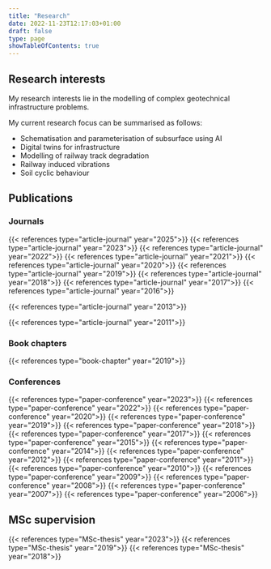 ```yaml
---
title: "Research"
date: 2022-11-23T12:17:03+01:00
draft: false
type: page
showTableOfContents: true
---
```


## Research interests
My research interests lie in the modelling of complex geotechnical infrastructure problems.

My current research focus can be summarised as follows:

* Schematisation and parameterisation of subsurface using AI
* Digital twins for infrastructure
* Modelling of railway track degradation
* Railway induced vibrations
* Soil cyclic behaviour


## Publications

### Journals
<!-- create bibliography shortcode with json info from data (json can be exported from zotero) -->
{{< references type="article-journal" year="2025">}}
{{< references type="article-journal" year="2023">}}
{{< references type="article-journal" year="2022">}}
{{< references type="article-journal" year="2021">}}
{{< references type="article-journal" year="2020">}}
{{< references type="article-journal" year="2019">}}
{{< references type="article-journal" year="2018">}}
{{< references type="article-journal" year="2017">}}
{{< references type="article-journal" year="2016">}}
<!-- {{< references type="article-journal" year="2015">}} -->
<!-- {{< references type="article-journal" year="2014">}} -->
{{< references type="article-journal" year="2013">}}
<!-- {{< references type="article-journal" year="2012">}} -->
{{< references type="article-journal" year="2011">}}

### Book chapters
{{< references type="book-chapter" year="2019">}}

### Conferences
{{< references type="paper-conference" year="2023">}}
{{< references type="paper-conference" year="2022">}}
{{< references type="paper-conference" year="2020">}}
{{< references type="paper-conference" year="2019">}}
{{< references type="paper-conference" year="2018">}}
{{< references type="paper-conference" year="2017">}}
{{< references type="paper-conference" year="2015">}}
{{< references type="paper-conference" year="2014">}}
{{< references type="paper-conference" year="2012">}}
{{< references type="paper-conference" year="2011">}}
{{< references type="paper-conference" year="2010">}}
{{< references type="paper-conference" year="2009">}}
{{< references type="paper-conference" year="2008">}}
{{< references type="paper-conference" year="2007">}}
{{< references type="paper-conference" year="2006">}}


## MSc supervision
{{< references type="MSc-thesis" year="2023">}}
{{< references type="MSc-thesis" year="2019">}}
{{< references type="MSc-thesis" year="2018">}}

